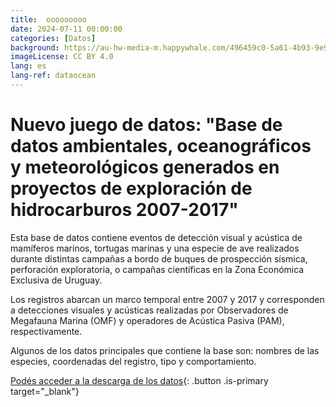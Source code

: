 ```yaml
---
title:  ooooooooo
date: 2024-07-11 00:00:00
categories: [Datos]
background: https://au-hw-media-m.happywhale.com/496459c0-5a61-4b93-9e97-115f492d0a5c.jpg
imageLicense: CC BY 4.0
lang: es
lang-ref: dataocean
---
```


# Nuevo juego de datos: "Base de datos ambientales, oceanográficos y meteorológicos generados en proyectos de exploración de hidrocarburos 2007-2017"

Esta base de datos contiene eventos de detección visual y acústica de mamíferos marinos, tortugas marinas y una especie de ave realizados durante distintas campañas a bordo de buques de prospección sísmica, perforación exploratoria, o campañas científicas en la Zona Económica Exclusiva de Uruguay. 

Los registros abarcan un marco temporal entre 2007 y 2017 y corresponden a detecciones visuales y acústicas realizadas por Observadores de Megafauna Marina (OMF) y operadores de Acústica Pasiva (PAM), respectivamente. 

Algunos de los datos principales que contiene la base son: nombres de las especies, coordenadas del registro, tipo y comportamiento. 


[Podés acceder a la descarga de los datos](https://www.gbif.org/dataset/bb37f9d3-0f70-4279-8f6b-7bb9b33011bc){: .button .is-primary target="_blank"}
